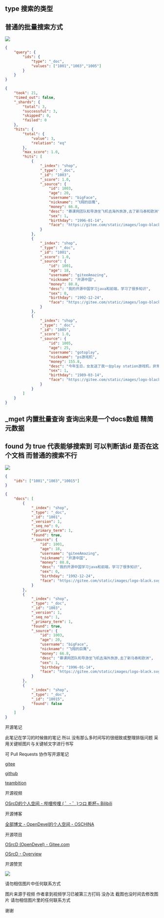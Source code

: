 ## type 搜索的类型 

## 普通的批量搜索方式

![](https://tcs.teambition.net/storage/3121df3bd6f7044e99f0626bafa967004183?Signature=eyJhbGciOiJIUzI1NiIsInR5cCI6IkpXVCJ9.eyJBcHBJRCI6IjU5Mzc3MGZmODM5NjMyMDAyZTAzNThmMSIsIl9hcHBJZCI6IjU5Mzc3MGZmODM5NjMyMDAyZTAzNThmMSIsIl9vcmdhbml6YXRpb25JZCI6IiIsImV4cCI6MTYxMDcwMjY4NywiaWF0IjoxNjEwMDk3ODg3LCJyZXNvdXJjZSI6Ii9zdG9yYWdlLzMxMjFkZjNiZDZmNzA0NGU5OWYwNjI2YmFmYTk2NzAwNDE4MyJ9.jGC0lxJ4HPA3SiLH1a1uUl2oLZCcTeKUX2jlaDLH68M&download=image.png "")

```json
{
    "query": {
        "ids": {
            "type": "_doc",
            "values": ["1001","1003","1005"]
        }
    }
}

```

```json
{
    "took": 21,
    "timed_out": false,
    "_shards": {
        "total": 3,
        "successful": 3,
        "skipped": 0,
        "failed": 0
    },
    "hits": {
        "total": {
            "value": 3,
            "relation": "eq"
        },
        "max_score": 1.0,
        "hits": [
            {
                "_index": "shop",
                "_type": "_doc",
                "_id": "1003",
                "_score": 1.0,
                "_source": {
                    "id": 1003,
                    "age": 20,
                    "username": "bigFace",
                    "nickname": "飞翔的巨鹰",
                    "money": 66.8,
                    "desc": "慕课网团队和导游坐飞机去海外旅游,去了新马泰和欧洲",
                    "sex": 1,
                    "birthday": "1996-01-14",
                    "face": "https://gitee.com/static/images/logo-black.svg?t=158106664"
                }
            },
            {
                "_index": "shop",
                "_type": "_doc",
                "_id": "1001",
                "_score": 1.0,
                "_source": {
                    "id": 1001,
                    "age": 18,
                    "username": "giteeAmazing",
                    "nickname": "开源中国",
                    "money": 88.8,
                    "desc": "我的开源中国学习java和前端，学习了很多知识",
                    "sex": 0,
                    "birthday": "1992-12-24",
                    "face": "https://gitee.com/static/images/logo-black.svg?t=158106664"
                }
            },
            {
                "_index": "shop",
                "_type": "_doc",
                "_id": "1005",
                "_score": 1.0,
                "_source": {
                    "id": 1005,
                    "age": 25,
                    "username": "gotoplay",
                    "nickname": "ps游戏机",
                    "money": 155.8,
                    "desc": "今年生日，女友送了我一台play station游戏机，非常好玩，非常不错",
                    "sex": 1,
                    "birthday": "1989-03-14",
                    "face": "https://gitee.com/static/images/logo-black.svg?t=158106664"
                }
            }
        ]
    }
}

```

## _mget 内置批量查询 查询出来是一个docs数组 精简元数据

## found 为 true 代表能够搜索到  可以判断该id 是否在这个文档 而普通的搜索不行

![](https://tcs.teambition.net/storage/3121352affa16389c25634e52cceb056ab48?Signature=eyJhbGciOiJIUzI1NiIsInR5cCI6IkpXVCJ9.eyJBcHBJRCI6IjU5Mzc3MGZmODM5NjMyMDAyZTAzNThmMSIsIl9hcHBJZCI6IjU5Mzc3MGZmODM5NjMyMDAyZTAzNThmMSIsIl9vcmdhbml6YXRpb25JZCI6IiIsImV4cCI6MTYxMDcwMjY4NywiaWF0IjoxNjEwMDk3ODg3LCJyZXNvdXJjZSI6Ii9zdG9yYWdlLzMxMjEzNTJhZmZhMTYzODljMjU2MzRlNTJjY2ViMDU2YWI0OCJ9.306YnJFKdnHtRbkL9-5XEgYijATol1f1tKnmbnQPVJs&download=image.png "")

```json
{
    "ids": ["1001","1003","10015"]
}

```

```json
{
    "docs": [
        {
            "_index": "shop",
            "_type": "_doc",
            "_id": "1001",
            "_version": 1,
            "_seq_no": 0,
            "_primary_term": 1,
            "found": true,
            "_source": {
                "id": 1001,
                "age": 18,
                "username": "giteeAmazing",
                "nickname": "开源中国",
                "money": 88.8,
                "desc": "我的开源中国学习java和前端，学习了很多知识",
                "sex": 0,
                "birthday": "1992-12-24",
                "face": "https://gitee.com/static/images/logo-black.svg?t=158106664"
            }
        },
        {
            "_index": "shop",
            "_type": "_doc",
            "_id": "1003",
            "_version": 1,
            "_seq_no": 1,
            "_primary_term": 1,
            "found": true,
            "_source": {
                "id": 1003,
                "age": 20,
                "username": "bigFace",
                "nickname": "飞翔的巨鹰",
                "money": 66.8,
                "desc": "慕课网团队和导游坐飞机去海外旅游,去了新马泰和欧洲",
                "sex": 1,
                "birthday": "1996-01-14",
                "face": "https://gitee.com/static/images/logo-black.svg?t=158106664"
            }
        },
        {
            "_index": "shop",
            "_type": "_doc",
            "_id": "10015",
            "found": false
        }
    ]
}

```



开源笔记

此笔记在学习的时候做的笔记 所以 没有那么多时间写的很细致或整理排版问题 采用关键帧图片与关键帧文字进行书写 

可 Pull Requests 协作写开源笔记

[gitee](https://gitee.com/opendevel/java-for-linux)

[github](https://github.com/OSrcD/java-for-linux)

[teambition](https://www.teambition.com/project/5ff1a6330b58d3e798744991?from=invite)

开源视频

[OSrcD的个人空间 - 哔哩哔哩 ( ゜- ゜)つロ 乾杯~ Bilibili](https://space.bilibili.com/77266754)

开源博客

[全部博文 - OpenDevel的个人空间 - OSCHINA](https://my.oschina.net/u/4675154?tab=newest&catalogId=0)

开源项目

[OSrcD (OpenDevel) - Gitee.com](https://gitee.com/OpenDevel)

[OSrcD - Overview](https://github.com/OSrcD)

开源赞赏

![](https://tcs.teambition.net/storage/3121aed56e96d914e1046f3b498b493ce232?Signature=eyJhbGciOiJIUzI1NiIsInR5cCI6IkpXVCJ9.eyJBcHBJRCI6IjU5Mzc3MGZmODM5NjMyMDAyZTAzNThmMSIsIl9hcHBJZCI6IjU5Mzc3MGZmODM5NjMyMDAyZTAzNThmMSIsIl9vcmdhbml6YXRpb25JZCI6IiIsImV4cCI6MTYxMDcwMjY4NywiaWF0IjoxNjEwMDk3ODg3LCJyZXNvdXJjZSI6Ii9zdG9yYWdlLzMxMjFhZWQ1NmU5NmQ5MTRlMTA0NmYzYjQ5OGI0OTNjZTIzMiJ9.2SdL5HFtj9F-Aqeac2oDR2ojfwyeVwdXTQepqVf1hFg&download=image.png "")

请勿相信图片中任何联系方式

图片来源于视频 作者拿到视频学习已被第三方打码 没办法 截图也没时间去修改图片 请勿相信图片里的任何联系方式

谢谢

